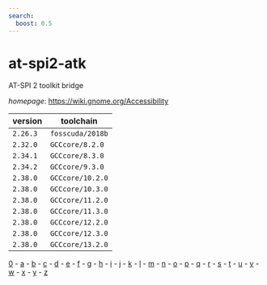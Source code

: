 ```yaml
---
search:
  boost: 0.5
---
```

# at-spi2-atk

AT-SPI 2 toolkit bridge

*homepage*: <https://wiki.gnome.org/Accessibility>

version | toolchain
--------|----------
``2.26.3`` | ``fosscuda/2018b``
``2.32.0`` | ``GCCcore/8.2.0``
``2.34.1`` | ``GCCcore/8.3.0``
``2.34.2`` | ``GCCcore/9.3.0``
``2.38.0`` | ``GCCcore/10.2.0``
``2.38.0`` | ``GCCcore/10.3.0``
``2.38.0`` | ``GCCcore/11.2.0``
``2.38.0`` | ``GCCcore/11.3.0``
``2.38.0`` | ``GCCcore/12.2.0``
``2.38.0`` | ``GCCcore/12.3.0``
``2.38.0`` | ``GCCcore/13.2.0``

[0](../0/index.md) - [a](../a/index.md) - [b](../b/index.md) - [c](../c/index.md) - [d](../d/index.md) - [e](../e/index.md) - [f](../f/index.md) - [g](../g/index.md) - [h](../h/index.md) - [i](../i/index.md) - [j](../j/index.md) - [k](../k/index.md) - [l](../l/index.md) - [m](../m/index.md) - [n](../n/index.md) - [o](../o/index.md) - [p](../p/index.md) - [q](../q/index.md) - [r](../r/index.md) - [s](../s/index.md) - [t](../t/index.md) - [u](../u/index.md) - [v](../v/index.md) - [w](../w/index.md) - [x](../x/index.md) - [y](../y/index.md) - [z](../z/index.md)

